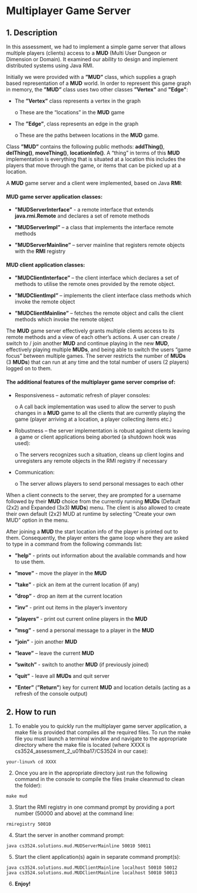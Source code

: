 # Multiplayer Game Server

## 1. Description

In this assessment, we had to implement a simple game server that allows multiple players (clients) access to a **MUD** (Multi User Dungeon or Dimension or Domain). It examined our ability to design and implement distributed systems using Java RMI.

Initially we were provided with a **”MUD”** class, which supplies a graph based representation of a **MUD** world. In order to represent this game graph in memory, the **”MUD”** class uses two other classes **”Vertex”** and **"Edge"**:

* The **”Vertex”** class represents a vertex in the graph

  o These are the “locations” in the **MUD** game
  
* The **”Edge”**, class represents an edge in the graph

  o These are the paths between locations in the **MUD** game.
  
Class **”MUD”** contains the following public methods: **addThing()**, **delThing()**, **moveThing()**, **locationInfo()**. A “thing” in terms of this **MUD** implementation is everything that is situated at a location this includes the players that move through the game, or items that can be picked up at a location.

A **MUD** game server and a client were implemented, based on Java **RMI**:

#### MUD game server application classes:

* **”MUDServerInterface”** - a remote interface that extends **java.rmi.Remote** and declares a set of remote methods

* **”MUDServerImpl”** – a class that implements the interface remote methods

* **”MUDServerMainline”** – server mainline that registers remote objects with the **RMI** registry

#### MUD client application classes:

* **”MUDClientInterface”** – the client interface which declares a set of methods to utilise the remote ones provided by the remote object.

* **”MUDClientImpl”** – implements the client interface class methods which invoke the remote object

* **”MUDClientMainline”** – fetches the remote object and calls the client methods which invoke the remote object

The **MUD** game server effectively grants multiple clients access to its remote methods and a view of each other’s actions.
A user can create / switch to / join another **MUD** and continue playing in the new **MUD**, effectively playing multiple **MUDs**, and being able to switch the users “game focus” between multiple games. The server restricts the number of **MUDs** (3 **MUDs**) that can run at any time and the total number of users (2 players) logged on to them.

#### The additional features of the multiplayer game server comprise of:

* Responsiveness – automatic refresh of player consoles:

  o A call back implementation was used to allow the server to push changes in a **MUD** game to all the clients that are currently playing the game (player arriving at a location, a player collecting items etc.)

* Robustness – the server implementation is robust against clients leaving a game or client applications being aborted (a shutdown hook was used):

  o The servers recognizes such a situation, cleans up client logins and unregisters any remote objects in the RMI registry if necessary
  
* Communication:

  o The server allows players to send personal messages to each other

When a client connects to the server, they are prompted for a username followed by their **MUD** choice from the currently running **MUDs** (Default (2x2) and Expanded (3x3) **MUDs**) menu. The client is also allowed to create their own default (2x2) MUD at runtime by selecting “Create your own MUD” option in the menu.

After joining a **MUD** the start location info of the player is printed out to them. Consequently, the player enters the game loop where they are asked to type in a command from the following commands list:

* **”help”** - prints out information about the available commands and how to use them.

* **”move”** - move the player in the **MUD**

* **”take”** - pick an item at the current location (if any)

* **”drop”** - drop an item at the current location

* **”inv”** - print out items in the player’s inventory

* **”players”** - print out current online players in the **MUD**

* **”msg”** - send a personal message to a player in the **MUD**

* **”join”** - join another **MUD**

* **”leave”** – leave the current **MUD**

* **”switch”** - switch to another **MUD** (if previously joined)

* **”quit”** - leave all **MUDs** and quit server

* **”Enter”** (**”Return”**) key for current **MUD** and location details (acting as a refresh of the console output)

## 2. How to run

1. To enable you to quickly run the multiplayer game server application, a make file is provided that compiles all the required files. To run the make file you must launch a terminal window and navigate to the appropriate directory where the make file is located (where XXXX is cs3524_assessment_2_u01hba17/CS3524 in our case):

  ```
  your-linux% cd XXXX
  ```

2. Once you are in the appropriate directory just run the following command in the console to compile the files (make cleanmud to clean the folder):

  ```
  make mud
  ```

3. Start the RMI registry in one command prompt by providing a port number (50000 and above) at the command line:

  ```
  rmiregistry 50010
  ```

4. Start the server in another command prompt:

  ```
  java cs3524.solutions.mud.MUDServerMainline 50010 50011
  ```

5. Start the client application(s) again in separate command prompt(s):

  ```
  java cs3524.solutions.mud.MUDClientMainline localhost 50010 50012
  java cs3524.solutions.mud.MUDClientMainline localhost 50010 50013
  ```
  
6. **Enjoy!**
